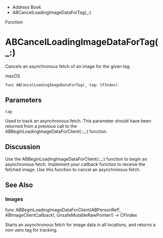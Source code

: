 

- Address Book
-  ABCancelLoadingImageDataForTag(\_:) 

Function

# ABCancelLoadingImageDataForTag(\_:)

Cancels an asynchronous fetch of an image for the given tag.

macOS

``` source
func ABCancelLoadingImageDataForTag(_ tag: CFIndex)
```

## Parameters 

`tag`  

Used to track an asynchronous fetch. This parameter should have been returned from a previous call to the ABBeginLoadingImageDataForClient(_:_:_:) function.

## Discussion

Use the ABBeginLoadingImageDataForClient(_:_:_:) function to begin an asynchronous fetch. Implement your callback function to receive the fetched image. Use this function to cancel an asynchronous fetch.

## See Also

### Images

func ABBeginLoadingImageDataForClient(ABPersonRef!, ABImageClientCallback!, UnsafeMutableRawPointer!) -> CFIndex

Starts an asynchronous fetch for image data in all locations, and returns a non-zero tag for tracking.

